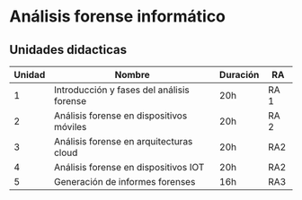 # Análisis forense informático


## Unidades didacticas
|Unidad | Nombre | Duración | RA | 
|--|------|--|---|
|1 | Introducción y fases del análisis forense | 20h | RA 1 |
|2 | Análisis forense en dispositivos móviles | 20h | RA 2 |
|3 | Análisis forense en arquitecturas cloud | 20h | RA2 |
|4 | Análisis forense en dispositivos IOT | 20h | RA2   |
|5 | Generación de informes forenses| 16h | RA3 |

